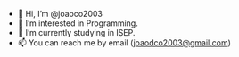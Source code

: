 - 👋 Hi, I’m @joaoco2003
- 👀 I’m interested in Programming.
- 🌱 I’m currently studying in ISEP.
- 📫 You can reach me by email (joaodco2003@gmail.com)

<!---
joaoco2003/joaoco2003 is a ✨ special ✨ repository because its `README.md` (this file) appears on your GitHub profile.
You can click the Preview link to take a look at your changes.
--->
